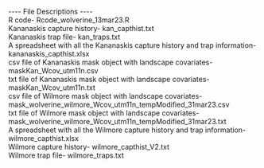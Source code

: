 ---- File Descriptions ---- <br />
R code- Rcode_wolverine_13mar23.R  <br /> 
Kananaskis capture history- kan_capthist.txt <br />
Kananaskis trap file- kan_traps.txt <br />
A spreadsheet with all the Kananaskis capture history and trap information- kananaskis_capthist.xlsx <br />
csv file of Kananaskis mask object with landscape covariates- maskKan_Wcov_utm11n.csv <br />
txt file of Kananaskis mask object with landscape covariates- maskKan_Wcov_utm11n.txt <br />
csv file of Wilmore mask object with landscape covariates- mask_wolverine_wilmore_Wcov_utm11n_tempModified_31mar23.csv <br />
txt file of Wilmore mask object with landscape covariates- mask_wolverine_wilmore_Wcov_utm11n_tempModified_31mar23.txt <br />
A spreadsheet with all the Wilmore capture history and trap information- wilmore_capthist.xlsx <br />
Wilmore capture history- wilmore_capthist_V2.txt <br />
Wilmore trap file- wilmore_traps.txt <br />
